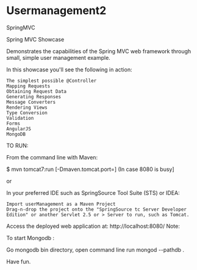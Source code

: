 # Usermanagement2
SpringMVC

Spring MVC Showcase

Demonstrates the capabilities of the Spring MVC web framework through small, simple user management example. 

In this showcase you'll see the following in action:

    The simplest possible @Controller
    Mapping Requests
    Obtaining Request Data
    Generating Responses
    Message Converters
    Rendering Views
    Type Conversion
    Validation
    Forms
    AngularJS
    MongoDB


TO RUN:

From the command line with Maven:

$ mvn tomcat7:run [-Dmaven.tomcat.port=<port no.>] (In case 8080 is busy] 

or

In your preferred IDE such as SpringSource Tool Suite (STS) or IDEA:

    Import userManagement as a Maven Project
    Drag-n-drop the project onto the "SpringSource tc Server Developer Edition" or another Servlet 2.5 or > Server to run, such as Tomcat.

Access the deployed web application at: http://localhost:8080/
Note:

To start Mongodb :

Go mongodb bin directory, open command line run mongod --pathdb .

Have fun.

